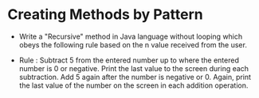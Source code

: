 # Creating Methods by Pattern

* Write a "Recursive" method in Java language without looping 
  which obeys the following rule based on the n value received from the user.

* Rule : Subtract 5 from the entered number up to where the entered number is 
0 or negative. Print the last value to the screen during each subtraction. 
Add 5 again after the number is negative or 0. Again, print the last value of 
the number on the screen in each addition operation.